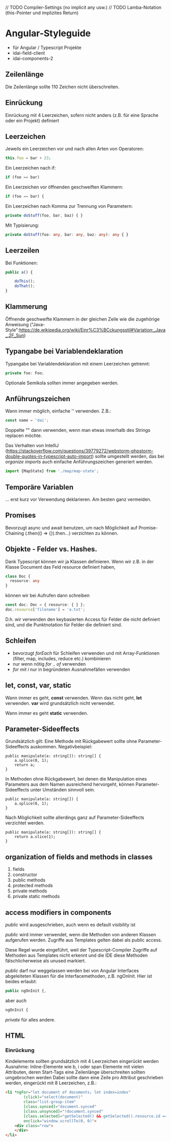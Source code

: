 // TODO Compiler-Settings (no implicit any usw.)
// TODO Lamba-Notation (this-Pointer und implizites Return)


# Angular-Styleguide

* für Angular / Typescript Projekte
* idai-field-client
* idai-components-2

## Zeilenlänge
Die Zeilenlänge sollte 110 Zeichen nicht überschreiten.

## Einrückung

Einrückung mit 4 Leerzeichen, sofern nicht anders (z.B. für eine Sprache oder ein Projekt) definiert

## Leerzeichen

Jeweils ein Leerzeichen vor und nach allen Arten von Operatoren:

```typescript
this.foo = bar + 23;
```

Ein Leerzeichen nach if:

```typescript
if (foo == bar)
```

Ein Leerzeichen vor öffnenden geschweiften Klammern:

```typescript
if (foo == bar) {
```

Ein Leerzeichen nach Komma zur Trennung von Parametern:

```typescript
private doStuff(foo, bar, baz) { }
```

Mit Typisierung:

```typescript
private doStuff(foo: any, bar: any, baz: any): any { }
```

## Leerzeilen

Bei Funktionen:

```typescript
public a() {

    doThis();
    doThat();
}
```

## Klammerung

Öffnende geschweifte Klammern in der gleichen Zeile wie die zugehörige Anweisung ("Java-Style":https://de.wikipedia.org/wiki/Einr%C3%BCckungsstil#Variation:_Java_.2F_Sun)

## Typangabe bei Variablendeklaration

Typangabe bei Variablendeklaration mit einem Leerzeichen getrennt:

```typescript
private foo: Foo;
```

Optionale Semikola sollten immer angegeben werden.

## Anführungszeichen

Wann immer möglich, einfache '' verwenden. Z.B.:

```typescript
const name = 'dai';
```

Doppelte "" dann verwenden, wenn man etwas innerhalb des Strings replacen möchte.

Das Verhalten von IntelliJ (https://stackoverflow.com/questions/39779272/webstorm-phpstorm-double-quotes-in-typescript-auto-import) sollte umgestellt werden, das bei *organize imports* auch einfache Anführungszeichen generiert werden.

```typescript
import {MapState} from './map/map-state';
```

## Temporäre Variablen

... erst kurz vor Verwendung deklarieren. Am besten ganz vermeiden.


## Promises

Bevorzugt async und await benutzen, um nach Möglichkeit auf Promise-Chaining (.then(() => {}).then...) verzichten zu können.

## Objekte - Felder vs. Hashes.

Dank Typescript können wir ja Klassen definieren. Wenn wir z.B. in der Klasse Document das Feld resource definiert haben,

```typescript
class Doc {
  resource: any
}
```

können wir bei Aufrufen dann schreiben

```typescript
const doc: Doc = { resource: { } };
doc.resource['filename'] = 'a.txt';
```

D.h. wir verwenden den keybasierten Access für Felder die nicht definiert sind, und die Punktnotation für Felder die definiert sind.

## Schleifen

* bevorzugt *forEach* für Schleifen verwenden und mit Array-Funktionen (filter, map, includes, reduce etc.) kombinieren
* nur wenn nötig *for .. of* verwenden
* *for mit i* nur in begründeten Ausnahmefällen verwenden

## let, const, var, static

Wann immer es geht, **const** verwenden. Wenn das nicht geht, **let** verwenden.
**var** wird grundsätzlich nicht verwendet.

Wann immer es geht **static** verwenden.

## Parameter-Sideeffects

Grundsätzlich gilt:
Eine Methode mit Rückgabewert sollte ohne Parameter-Sideeffects auskommen. Negativbeispiel:
```
public manipulate(a: string[]): string[] {
    a.splice(0, 1);
    return a;
}
```
In Methoden ohne Rückgabewert, bei denen die Manipulation eines Parameters aus dem Namen ausreichend hervorgeht, können Parameter-Sideeffects unter Umständen sinnvoll sein.
```
public manipulate(a: string[]) {
    a.splice(0, 1);
}
```
Nach Möglichkeit sollte allerdings ganz auf Parameter-Sideeffects verzichtet werden.
```
public manipulate(a: string[]): string[] {
    return a.slice(1);
}
```


## organization of fields and methods in classes

1. fields
2. constructor
3. public methods
4. protected methods 
5. private methods
6. private static methods

## access modifiers in components

*public* wird ausgeschrieben, auch wenn es default visibility ist

*public* wird immer verwendet, wenn die Methoden von anderen Klassen aufgerufen werden. Zugriffe aus Templates gelten dabei als public access.

Diese Regel wurde eingeführt, weil der Typescript-Compiler Zugriffe auf Methoden aus Templates nicht erkennt und die IDE diese Methoden fälschlicherweise als unused markiert.

*public* darf nur weggelassen werden bei von Angular Interfaces abgeleiteten Klassen für die Interfacemethoden, z.B. ngOnInit. Hier ist beides erlaubt: 

```typescript
public ngOnInit {, 
``` 

aber auch 

```typescript 
ngOnInit {
```

*private* für alles andere.

## HTML

### Einrückung
Kindelemente sollten grundsätzlich mit 4 Leerzeichen eingerückt werden
Ausnahme: Inline-Elemente wie b, i oder span
Elemente mit vielen Attributen, deren Start-Tags eine Zeilenlänge überschreiten sollten umgebrochen werden
Dabei sollte dann eine Zeile pro Attribut geschrieben werden, eingerückt mit 8 Leerzeichen, z.B.:

```html
<li *ngFor="let document of documents; let index=index" 
        (click)="select(document)" 
        class="list-group-item" 
        [class.synced]="document.synced" 
        [class.unsynced]="!document.synced" 
        [class.selected]="getSelected() && getSelected().resource.id === document.id" 
        onclick="window.scrollTo(0, 0)">
    <div class="row">
    </div>
</li>
```



